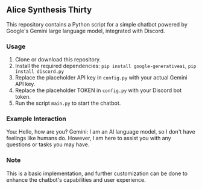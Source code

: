 ## Alice Synthesis Thirty

This repository contains a Python script for a simple chatbot powered by Google's Gemini large language model, integrated with Discord. 

### Usage

1. Clone or download this repository.
2. Install the required dependencies: `pip install google-generativeai`, `pip install discord.py`
3. Replace the placeholder API key in `config.py` with your actual Gemini API key.
4. Replace the placeholder TOKEN in `config.py` with your Discord bot token.
5. Run the script `main.py` to start the chatbot.

### Example Interaction

You: Hello, how are you?
Gemini: I am an AI language model, so I don't have feelings like humans do. However, I am here to assist you with any questions or tasks you may have.

### Note

This is a basic implementation, and further customization can be done to enhance the chatbot's capabilities and user experience.
